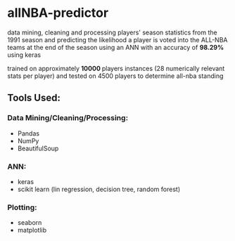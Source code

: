 # allNBA-predictor
data mining, cleaning and processing players' season statistics from the 1991 season and predicting the likelihood a player is voted into the ALL-NBA teams at the end of the season using an ANN with an accuracy of <b> 98.29% </b> using keras

trained on approximately <b> 10000 </b> players instances (28 numerically relevant stats per player) and tested on 4500 players to determine all-nba standing

## Tools Used:

### Data Mining/Cleaning/Processing:
- Pandas
- NumPy
- BeautifulSoup

### ANN:
- keras
- scikit learn (lin regression, decision tree, random forest)


### Plotting:
- seaborn
- matplotlib
